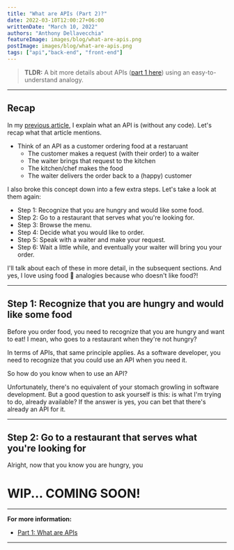 ```yaml
---
title: "What are APIs (Part 2)?"
date: 2022-03-10T12:00:27+06:00
writtenDate: "March 10, 2022"
authors: "Anthony Dellavecchia"
featureImage: images/blog/what-are-apis.png
postImage: images/blog/what-are-apis.png
tags: ["api","back-end", "front-end"]
---
```


> **TLDR:** A bit more details about APIs ([part 1 here](https://anthonydellavecchia.com/blog/what-are-apis/)) using an easy-to-understand analogy.

---

## Recap

In my [previous article](https://anthonydellavecchia.com/blog/what-are-apis/), I explain what an API is (without any code). Let's recap what that article mentions.

* Think of an API as a customer ordering food at a restaruant
    * The customer makes a request (with their order) to a waiter
    * The waiter brings that request to the kitchen
    * The kitchen/chef makes the food
    * The waiter delivers the order back to a (happy) customer

I also broke this concept down into a few extra steps. Let's take a look at them again:

- Step 1: Recognize that you are hungry and would like some food.
- Step 2: Go to a restaurant that serves what you're looking for.
- Step 3: Browse the menu.
- Step 4: Decide what you would like to order.
- Step 5: Speak with a waiter and make your request.
- Step 6: Wait a little while, and eventually your waiter will bring you your order.

I'll talk about each of these in more detail, in the subsequent sections. And yes, I love using food 🍔 analogies because who doesn't like food?!

---

## Step 1: Recognize that you are hungry and would like some food 

Before you order food, you need to recognize that you are hungry and want to eat! I mean, who goes to a restaurant when they're not hungry?

In terms of APIs, that same principle applies. As a software developer, you need to recognize that you could use an API when you need it.

So how do you know when to use an API?

Unfortunately, there's no equivalent of your stomach growling in software development. But a good question to ask yourself is this: is what I'm trying to do, already available? If the answer is yes, you can bet that there's already an API for it.

---

## Step 2: Go to a restaurant that serves what you're looking for

Alright, now that you know you are hungry, you

# WIP... COMING SOON!


---

**For more information:**
- [Part 1: What are APIs](https://roadmap.anthonydellavecchia.com/what-are-apis)

---
